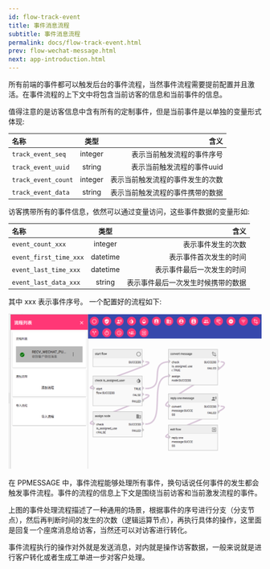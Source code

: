 ```yaml
---
id: flow-track-event
title: 事件消息流程
subtitle: 事件消息流程
permalink: docs/flow-track-event.html
prev: flow-wechat-message.html
next: app-introduction.html
---
```



所有前端的事件都可以触发后台的事件流程，当然事件流程需要提前配置并且激活。在事件流程的上下文中将包含当前访客的信息和当前事件的信息。

值得注意的是访客信息中含有所有的定制事件，但是当前事件是以单独的变量形式体现:

|名称 | 类型| 含义|
|:---|:---:|---:|
|`track_event_seq`|	integer|	表示当前触发流程的事件序号|
|`track_event_uuid`|	string|	表示当前触发流程的事件uuid|
|`track_event_count`|	integer|	表示当前触发流程的事件发生的次数|
|`track_event_data`|	string|	表示当前触发流程的事件携带的数据|


访客携带所有的事件信息，依然可以通过变量访问，这些事件数据的变量形如:

|名称 | 类型| 含义|
|:---|:---:|---:|
|`event_count_xxx`|integer|表示事件发生的次数|
|`event_first_time_xxx`|datetime|表示事件首次发生的时间|
|`event_last_time_xxx`|datetime|表示事件最后一次发生的时间|
|`event_last_data_xxx`|string|表示事件最后一次发生时候携带的数据|

其中 xxx 表示事件序号。
一个配置好的流程如下:

![](./flow-track-event-1.png)

在 PPMESSAGE 中，事件流程能够处理所有事件，换句话说任何事件的发生都会触发事件流程。事件的流程的信息上下文是围绕当前访客和当前激发流程的事件。

上图的事件处理流程描述了一种通用的场景，根据事件的序号进行分支（分支节点），然后再判断时间的发生的次数（逻辑运算节点），再执行具体的操作，这里面是回复一个座席消息给访客，当然还可以对访客进行转化。

事件流程执行的操作对外就是发送消息，对内就是操作访客数据，一般来说就是进行客户转化或者生成工单进一步对客户处理。

